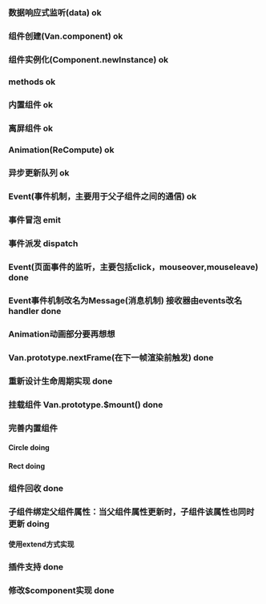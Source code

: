 ### 数据响应式监听(data)    ok
### 组件创建(Van.component)    ok
### 组件实例化(Component.newInstance)    ok
### methods  ok
### 内置组件   ok
### 离屏组件   ok
### Animation(ReCompute)    ok
### 异步更新队列    ok
### Event(事件机制，主要用于父子组件之间的通信)  ok
### 事件冒泡 emit
### 事件派发 dispatch
### Event(页面事件的监听，主要包括click，mouseover,mouseleave)  done

### Event事件机制改名为Message(消息机制) 接收器由events改名handler  done
### Animation动画部分要再想想

### Van.prototype.nextFrame(在下一帧渲染前触发) done
### 重新设计生命周期实现  done
### 挂载组件 Van.prototype.$mount() done

### 完善内置组件
#### Circle doing
#### Rect  doing

### 组件回收  done

### 子组件绑定父组件属性：当父组件属性更新时，子组件该属性也同时更新  doing
#### 使用extend方式实现

### 插件支持    done

### 修改$component实现  done